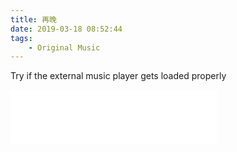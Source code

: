 ```yaml
---
title: 再晚
date: 2019-03-18 08:52:44
tags: 
    - Original Music
---
```


Try if the external music player gets loaded properly

<iframe frameborder="no" border="0" marginwidth="0" marginheight="0" width=330 height=86 src="//music.163.com/outchain/player?type=2&id=29800095&auto=1&height=66"></iframe>